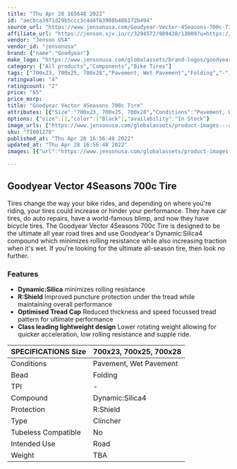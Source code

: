 ```yaml
---
title: "Thu Apr 28 165648 2022"
id: "aecbca3971d29b5ccc3c4d4f63908b40b172b494"
source_url: "https://www.jensonusa.com/Goodyear-Vector-4Seasons-700c-Tire"
affiliate_url: "https://jenson.sjv.io/c/3294572/989438/13009?u=https://www.jensonusa.com/Goodyear-Vector-4Seasons-700c-Tire"
vendor: "Jenson USA"
vendor_id: "jensonusa"
brand: {"name":"Goodyear"}
make_logo: "https://www.jensonusa.com/globalassets/brand-logos/goodyear.png"
category: ["All products","Components","Bike Tires"]
tags: ["700x23, 700x25, 700x28","Pavement, Wet Pavement","Folding","-","Dynamic:Silica4","R:Shield","Clincher","No","Road","TBA"]
ratingvalue: "4"
ratingcount: "2"
price: "65"
price_msrp: 
title: "Goodyear Vector 4Seasons 700c Tire"
attributes: [{"Size":"700x23, 700x25, 700x28","Conditions":"Pavement, Wet Pavement","Bead":"Folding","TPI":"-","Compound":"Dynamic:Silica4","Protection":"R:Shield","Type":"Clincher","Tubeless Compatible":"No","Intended Use":"Road","Weight":"TBA"}]
options: {"size":[],"color":["Black"],"availability":"In Stock"}
image_urls: ["https://www.jensonusa.com/globalassets/product-images---all-assets/goodyear/ti001278-black.jpg","https://www.jensonusa.com/globalassets/product-images---all-assets/goodyear/ti001278_1-black.jpg","https://www.jensonusa.com/globalassets/product-images---all-assets/goodyear/ti001278_2-black.jpg"]
sku: "TI001278"
published_at: "Thu Apr 28 16:56:48 2022"
updated_at: "Thu Apr 28 16:56:48 2022"
images: [{"url":"https://www.jensonusa.com/globalassets/product-images---all-assets/goodyear/ti001278-black.jpg","path":"full/5c3846dae985f5613a65d44de43b0a7f2b49fc59.jpg","checksum":"5697e7b0595c0c92121bb1ea0b089eb8","status":"downloaded"},{"url":"https://www.jensonusa.com/globalassets/product-images---all-assets/goodyear/ti001278_1-black.jpg","path":"full/5ae6e52708f4af375768768b9de72224d7368868.jpg","checksum":"334ee58c735ff8e8652c5924cba5b21a","status":"downloaded"},{"url":"https://www.jensonusa.com/globalassets/product-images---all-assets/goodyear/ti001278_2-black.jpg","path":"full/450660ef71d3b21d472cc33be18189268bd69ec0.jpg","checksum":"01634af3bce063db70cb22ac79aef2da","status":"downloaded"}]

---
```

## Goodyear Vector 4Seasons 700c Tire

Tires change the way your bike rides, and depending on where you're riding,
your tires could increase or hinder your performance. They have car tires, do
auto repairs, have a world-famous blimp, and now they have bicycle tires. The
Goodyear Vector 4Seasons 700c Tire is designed to be the ultimate all year
road tires and use Goodyear's Dynamic:Silica4 compound which minimizes rolling
resistance while also increasing traction when it's wet. If you're looking for
the ultimate all-season tire, then look no further.

### Features

  * **Dynamic:Silica** minimizes rolling resistance
  * **R:Shield** Improved puncture protection under the tread while maintaining overall performance
  * **Optimised Tread Cap** Reduced thickness and speed focussed tread pattern for ultimate performance
  * **Class leading lightweight design** Lower rotating weight allowing for quicker acceleration, low rolling resistance and supple ride.

SPECIFICATIONS Size | 700x23, 700x25, 700x28  
---|---  
Conditions | Pavement, Wet Pavement  
Bead | Folding  
TPI | -  
Compound | Dynamic:Silica4  
Protection | R:Shield  
Type | Clincher  
Tubeless Compatible | No  
Intended Use | Road  
Weight | TBA

